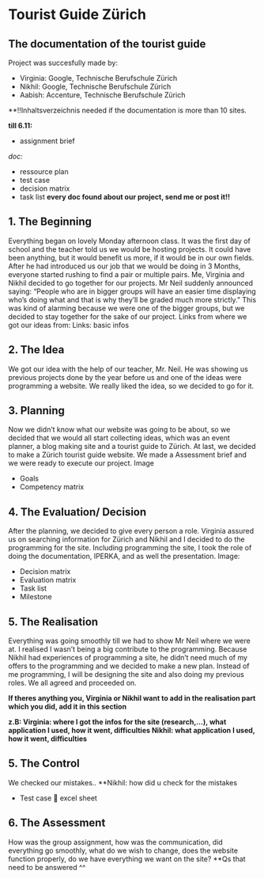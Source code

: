 # Tourist Guide Zürich
## The documentation of the tourist guide

Project was succesfully made by:
- Virginia: Google, Technische Berufschule Zürich
- Nikhil: Google, Technische Berufschule Zürich
- Aabish: Accenture, Technische Berufschule Zürich


**!!Inhaltsverzeichnis needed if the documentation is more than 10 sites.


**till 6.11:**
- assignment brief

*doc:*
- ressource plan 
- test case
- decision matrix
- task list
**every doc found about our project, send me or post it!!**


## 1. The Beginning
Everything began on lovely Monday afternoon class. It was the first day of school and the teacher told us we would be hosting projects. It could have been anything, but it would benefit us more, if it would be in our own fields. 
After he had introduced us our job that we would be doing in 3 Months, everyone started rushing to find a pair or multiple pairs. Me, Virginia and Nikhil decided to go together for our projects. Mr Neil suddenly announced saying: “People who are in bigger groups will have an easier time displaying who’s doing what and that is why they’ll be graded much more strictly.” This was kind of alarming because we were one of the bigger groups, but we decided to stay together for the sake of our project.
Links from where we got our ideas from:
Links: basic infos

## 2. The Idea 
We got our idea with the help of our teacher, Mr. Neil. He was showing us previous projects done by the year before us and one of the ideas were programming a website. We really liked the idea, so we decided to go for it.

## 3. Planning
Now we didn’t know what our website was going to be about, so we decided that we would all start collecting ideas, which was an event planner, a blog making site and a tourist guide to Zürich. At last, we decided to make a Zürich tourist guide website. We made a Assessment brief and we were ready to execute our project. 
Image
-	Goals
-	Competency matrix

## 4. The Evaluation/ Decision 
After the planning, we decided to give every person a role. Virginia assured us on searching information for Zürich and Nikhil and I decided to do the programming for the site. Including programming the site, I took the role of doing the documentation, IPERKA, and as well the presentation. 
Image:
-	Decision matrix
-	Evaluation matrix
-	Task list
-	Milestone

## 5. The Realisation
Everything was going smoothly till we had to show Mr Neil where we were at. I realised I wasn’t being a big contribute to the programming. Because Nikhil had experiences of programming a site, he didn’t need much of my offers to the programming and we decided to make a new plan. 
Instead of me programming, I will be designing the site and also doing my previous roles. We all agreed and proceeded on.


**If theres anything you, Virginia or Nikhil want to add in the realisation part which you did, add it in this section**

**z.B:
Virginia: where I got the infos for the site (research,…), what application I used, how it went, difficulties
Nikhil: what application I used, how it went, difficulties**

## 5. The Control
We checked our mistakes..
**Nikhil:  how did u check for the mistakes
- Test case  excel sheet

## 6. The Assessment
How was the group assignment, how was the communication, did everything go smoothly, what do we wish to change, does the website function properly, do we have everything we want on the site?
**Qs that need to be answered ^^
